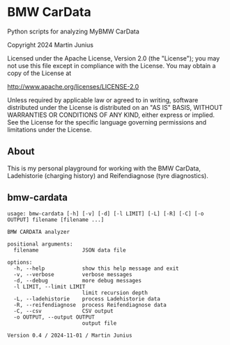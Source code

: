 # BMW CarData

Python scripts for analyzing MyBMW CarData

Copyright 2024 Martin Junius

Licensed under the Apache License, Version 2.0 (the "License");
you may not use this file except in compliance with the License.
You may obtain a copy of the License at

http://www.apache.org/licenses/LICENSE-2.0

Unless required by applicable law or agreed to in writing, software
distributed under the License is distributed on an "AS IS" BASIS,
WITHOUT WARRANTIES OR CONDITIONS OF ANY KIND, either express or implied.
See the License for the specific language governing permissions and
limitations under the License.


## About

This is my personal playground for working with the BMW CarData, Ladehistorie (charging history) and Reifendiagnose (tyre diagnostics).


## bmw-cardata
```
usage: bmw-cardata [-h] [-v] [-d] [-l LIMIT] [-L] [-R] [-C] [-o OUTPUT] filename [filename ...]

BMW CARDATA analyzer

positional arguments:
  filename              JSON data file

options:
  -h, --help            show this help message and exit
  -v, --verbose         verbose messages
  -d, --debug           more debug messages
  -l LIMIT, --limit LIMIT
                        limit recursion depth
  -L, --ladehistorie    process Ladehistorie data
  -R, --reifendiagnose  process Reifendiagnose data
  -C, --csv             CSV output
  -o OUTPUT, --output OUTPUT
                        output file

Version 0.4 / 2024-11-01 / Martin Junius
```
